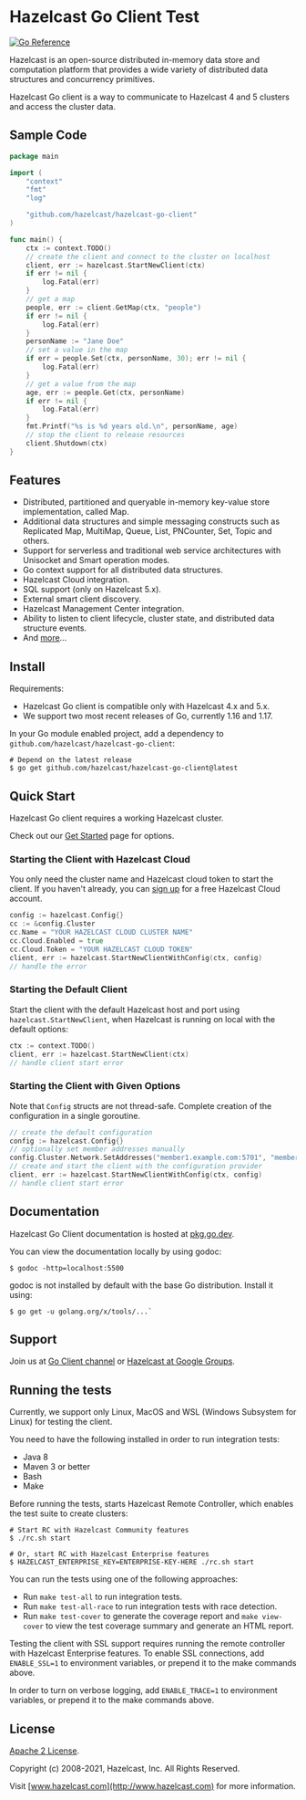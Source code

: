 # Hazelcast Go Client Test

[![Go Reference](https://pkg.go.dev/badge/github.com/hazelcast/hazelcast-go-client.svg)](https://pkg.go.dev/github.com/hazelcast/hazelcast-go-client)

Hazelcast is an open-source distributed in-memory data store and computation platform that provides a wide variety of distributed data structures and concurrency primitives.

Hazelcast Go client is a way to communicate to Hazelcast 4 and 5 clusters and access the cluster data.

## Sample Code

```go
package main

import (
	"context"
	"fmt"
	"log"

	"github.com/hazelcast/hazelcast-go-client"
)

func main() {
	ctx := context.TODO()
	// create the client and connect to the cluster on localhost
	client, err := hazelcast.StartNewClient(ctx)
	if err != nil {
		log.Fatal(err)
	}
	// get a map
	people, err := client.GetMap(ctx, "people")
	if err != nil {
		log.Fatal(err)
	}
	personName := "Jane Doe"
	// set a value in the map
	if err = people.Set(ctx, personName, 30); err != nil {
		log.Fatal(err)
	}
	// get a value from the map
	age, err := people.Get(ctx, personName)
	if err != nil {
		log.Fatal(err)
	}
	fmt.Printf("%s is %d years old.\n", personName, age)
	// stop the client to release resources
	client.Shutdown(ctx)
}
```

## Features

* Distributed, partitioned and queryable in-memory key-value store implementation, called Map.
* Additional data structures and simple messaging constructs such as Replicated Map, MultiMap, Queue, List, PNCounter, Set, Topic and others.
* Support for serverless and traditional web service architectures with Unisocket and Smart operation modes.
* Go context support for all distributed data structures.
* Hazelcast Cloud integration.
* SQL support (only on Hazelcast 5.x).
* External smart client discovery.
* Hazelcast Management Center integration.
* Ability to listen to client lifecycle, cluster state, and distributed data structure events.
* And [more](https://hazelcast.com/clients/go/#client-features)...

## Install

Requirements:

* Hazelcast Go client is compatible only with Hazelcast 4.x and 5.x.
* We support two most recent releases of Go, currently 1.16 and 1.17.

In your Go module enabled project, add a dependency to `github.com/hazelcast/hazelcast-go-client`:
```shell
# Depend on the latest release
$ go get github.com/hazelcast/hazelcast-go-client@latest
```

## Quick Start

Hazelcast Go client requires a working Hazelcast cluster.

Check out our [Get Started](https://hazelcast.com/get-started/) page for options.

### Starting the Client with Hazelcast Cloud

You only need the cluster name and Hazelcast cloud token to start the client.
If you haven't already, you can [sign up](http://cloud.hazelcast.com/sign-up) for a free Hazelcast Cloud account.

```go
config := hazelcast.Config{}
cc := &config.Cluster
cc.Name = "YOUR HAZELCAST CLOUD CLUSTER NAME"
cc.Cloud.Enabled = true
cc.Cloud.Token = "YOUR HAZELCAST CLOUD TOKEN"
client, err := hazelcast.StartNewClientWithConfig(ctx, config)
// handle the error
```

### Starting the Default Client

Start the client with the default Hazelcast host and port using `hazelcast.StartNewClient`, when Hazelcast is running on local with the default options:

```go
ctx := context.TODO()
client, err := hazelcast.StartNewClient(ctx)
// handle client start error
```

### Starting the Client with Given Options

Note that `Config` structs are not thread-safe. Complete creation of the configuration in a single goroutine.

```go
// create the default configuration
config := hazelcast.Config{}
// optionally set member addresses manually
config.Cluster.Network.SetAddresses("member1.example.com:5701", "member2.example.com:5701")
// create and start the client with the configuration provider
client, err := hazelcast.StartNewClientWithConfig(ctx, config)
// handle client start error
```

## Documentation

Hazelcast Go Client documentation is hosted at [pkg.go.dev](https://pkg.go.dev/github.com/hazelcast/hazelcast-go-client).

You can view the documentation locally by using godoc:
```  
$ godoc -http=localhost:5500
```

godoc is not installed by default with the base Go distribution. Install it using:
```
$ go get -u golang.org/x/tools/...`
```

## Support

Join us at [Go Client channel](https://hazelcastcommunity.slack.com/channels/go-client) or [Hazelcast at Google Groups](https://groups.google.com/g/hazelcast).

## Running the tests

Currently, we support only Linux, MacOS and WSL (Windows Subsystem for Linux) for testing the client.

You need to have the following installed in order to run integration tests:
* Java 8
* Maven 3 or better
* Bash
* Make

Before running the tests, starts Hazelcast Remote Controller, which enables the test suite to create clusters:
```shell
# Start RC with Hazelcast Community features
$ ./rc.sh start

# Or, start RC with Hazelcast Enterprise features
$ HAZELCAST_ENTERPRISE_KEY=ENTERPRISE-KEY-HERE ./rc.sh start 
```

You can run the tests using one of the following approaches:
* Run `make test-all` to run integration tests.
* Run `make test-all-race` to run integration tests with race detection.
* Run `make test-cover` to generate the coverage report and `make view-cover` to view the test coverage summary and generate an HTML report.

Testing the client with SSL support requires running the remote controller with Hazelcast Enterprise features.
To enable SSL connections, add `ENABLE_SSL=1` to environment variables, or prepend it to the make commands above.

In order to turn on verbose logging, add `ENABLE_TRACE=1` to environment variables, or prepend it to the make commands above.

## License

[Apache 2 License](https://github.com/hazelcast/hazelcast-go-client/blob/master/LICENSE).

Copyright (c) 2008-2021, Hazelcast, Inc. All Rights Reserved.

Visit [www.hazelcast.com](http://www.hazelcast.com) for more information.

